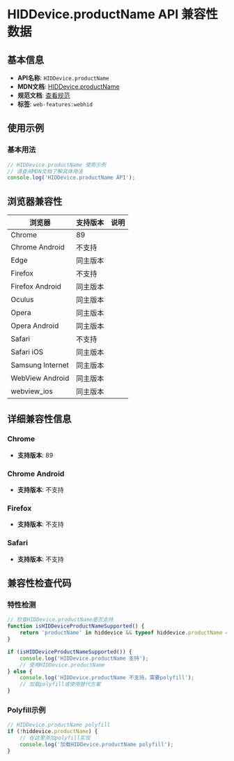 # HIDDevice.productName API 兼容性数据

## 基本信息

- **API名称**: `HIDDevice.productName`
- **MDN文档**: [HIDDevice.productName](https://developer.mozilla.org/docs/Web/API/HIDDevice/productName)
- **规范文档**: [查看规范](https://wicg.github.io/webhid/#dom-hiddevice-productname)
- **标签**: `web-features:webhid`

## 使用示例

### 基本用法

```javascript
// HIDDevice.productName 使用示例
// 请查阅MDN文档了解具体用法
console.log('HIDDevice.productName API');
```

## 浏览器兼容性

| 浏览器 | 支持版本 | 说明 |
|--------|----------|------|
| Chrome | 89 |  |
| Chrome Android | 不支持 |  |
| Edge | 同主版本 |  |
| Firefox | 不支持 |  |
| Firefox Android | 同主版本 |  |
| Oculus | 同主版本 |  |
| Opera | 同主版本 |  |
| Opera Android | 同主版本 |  |
| Safari | 不支持 |  |
| Safari iOS | 同主版本 |  |
| Samsung Internet | 同主版本 |  |
| WebView Android | 同主版本 |  |
| webview_ios | 同主版本 |  |

## 详细兼容性信息

### Chrome

- **支持版本**: 89

### Chrome Android

- **支持版本**: 不支持

### Firefox

- **支持版本**: 不支持

### Safari

- **支持版本**: 不支持

## 兼容性检查代码

### 特性检测

```javascript
// 检查HIDDevice.productName是否支持
function isHIDDeviceProductNameSupported() {
    return 'productName' in hiddevice && typeof hiddevice.productName === 'function';
}

if (isHIDDeviceProductNameSupported()) {
    console.log('HIDDevice.productName 支持');
    // 使用HIDDevice.productName
} else {
    console.log('HIDDevice.productName 不支持，需要polyfill');
    // 加载polyfill或使用替代方案
}
```

### Polyfill示例

```javascript
// HIDDevice.productName polyfill
if (!hiddevice.productName) {
    // 在这里添加polyfill实现
    console.log('加载HIDDevice.productName polyfill');
}
```

